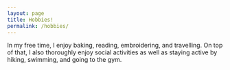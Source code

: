 ```yaml
---
layout: page
title: Hobbies!
permalink: /hobbies/
---
```


In my free time, I enjoy baking, reading, embroidering, and travelling. On top of that, I also thoroughly enjoy social activities as well as staying active by hiking, swimming, and going to the gym.
